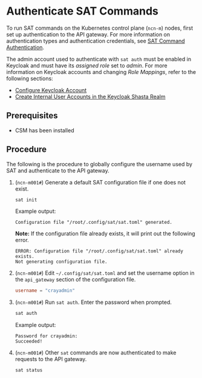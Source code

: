 # Authenticate SAT Commands

To run SAT commands on the Kubernetes control plane (`ncn-m`) nodes, first set up authentication to
the API gateway. For more information on authentication types and authentication credentials, see
[SAT Command Authentication](about_sat/command_authentication.md).

The admin account used to authenticate with `sat auth` must be enabled in
Keycloak and must have its *assigned role* set to *admin*. For more information
on Keycloak accounts and changing *Role Mappings*, refer to the following sections:

* [Configure Keycloak Account](operations/CSM_product_management/Configure_Keycloak_Account.md)
* [Create Internal User Accounts in the Keycloak Shasta Realm](operations/security_and_authentication/Create_Internal_User_Accounts_in_the_Keycloak_Shasta_Realm.md)

## Prerequisites

* CSM has been installed

## Procedure

The following is the procedure to globally configure the username used by SAT and
authenticate to the API gateway.

1. (`ncn-m001#`) Generate a default SAT configuration file if one does not exist.

   ```bash
   sat init
   ```

   Example output:

   ```text
   Configuration file "/root/.config/sat/sat.toml" generated.
   ```

   **Note:** If the configuration file already exists, it will print out the
   following error.

   ```text
   ERROR: Configuration file "/root/.config/sat/sat.toml" already exists.
   Not generating configuration file.
   ```

1. (`ncn-m001#`) Edit `~/.config/sat/sat.toml` and set the username option in the `api_gateway`
   section of the configuration file.

   ```toml
   username = "crayadmin"
   ```

1. (`ncn-m001#`) Run `sat auth`. Enter the password when prompted.

   ```bash
   sat auth
   ```

   Example output:

   ```text
   Password for crayadmin:
   Succeeded!
   ```

1. (`ncn-m001#`) Other `sat` commands are now authenticated to make requests to the API gateway.

   ```bash
   sat status
   ```
